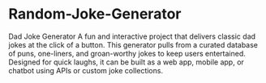 # Random-Joke-Generator
Dad Joke Generator A fun and interactive project that delivers classic dad jokes at the click of a button. This generator pulls from a curated database of puns, one-liners, and groan-worthy jokes to keep users entertained. Designed for quick laughs, it can be built as a web app, mobile app, or chatbot using APIs or custom joke collections.
